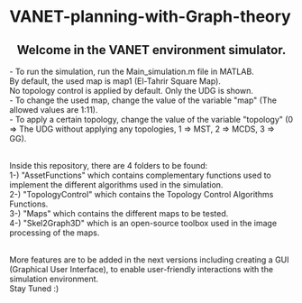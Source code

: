 # VANET-planning-with-Graph-theory

<h2 style="text-align: center">Welcome in the VANET environment simulator.</h2>
- To run the simulation, run the Main_simulation.m file in MATLAB.<br>
By default, the used map is map1 (El-Tahrir Square Map).<br>
No topology control is applied by default. Only the UDG is shown.<br>
- To change the used map, change the value of the variable "map" (The allowed values are 1:11).<br>
- To apply a certain topology, change the value of the variable "topology" (0 => The UDG without applying any topologies, 1 => MST, 2 => MCDS, 3 => GG).<br><br>

Inside this repository, there are 4 folders to be found:<br>
1-) "AssetFunctions" which contains complementary functions used to implement the different algorithms used in the simulation.<br>
2-) "TopologyControl" which contains the Topology Control Algorithms Functions.<br>
3-) "Maps" which contains the different maps to be tested.<br>
4-) "Skel2Graph3D" which is an open-source toolbox used in the image processing of the maps.<br><br>

More features are to be added in the next versions including creating a GUI (Graphical User Interface), to enable user-friendly interactions with the simulation environment.<br>
Stay Tuned :)
